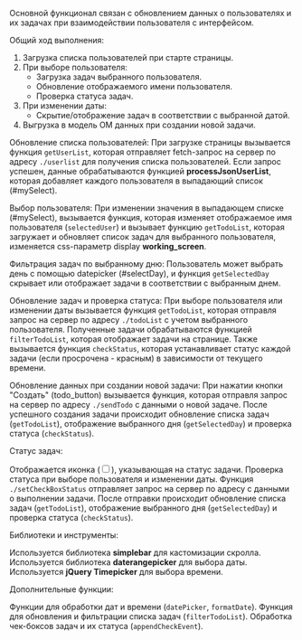 Основной функционал связан с обновлением данных о пользователях и их задачах при взаимодействии пользователя с интерфейсом.

Общий ход выполнения:

1. Загрузка списка пользователей при старте страницы.
2. При выборе пользователя:
    - Загрузка задач выбранного пользователя.
    - Обновление отображаемого имени пользователя.
    - Проверка статуса задач.
3. При изменении даты:
    - Скрытие/отображение задач в соответствии с выбранной датой.
4. Выгрузка в модель ОМ данных при создании новой задачи.

Обновление списка пользователей:
При загрузке страницы вызывается функция `getUserList`, которая отправляет fetch-запрос на сервер по адресу `./userlist` для получения списка пользователей. Если запрос успешен, данные обрабатываются функцией **processJsonUserList**, которая добавляет каждого пользователя в выпадающий список (#mySelect).

Выбор пользователя:
При изменении значения в выпадающем списке (#mySelect), вызывается функция, которая изменяет отображаемое имя пользователя (`selectedUser`) и вызывает функцию `getTodoList`, которая загружает и обновляет список задач для выбранного пользователя, изменяется css-параметр display **working_screen**.

Фильтрация задач по выбранному дню:
Пользователь может выбрать день с помощью datepicker (#selectDay), и функция `getSelectedDay` скрывает или отображает задачи в соответствии с выбранным днем.

Обновление задач и проверка статуса:
При выборе пользователя или изменении даты вызывается функция `getTodoList`, которая отправля запрос на сервер по адресу `./todoList` с учетом выбранного пользователя. Полученные задачи обрабатываются функцией `filterTodoList`, которая отображает задачи на странице. Также вызывается функция `checkStatus`, которая устанавливает статус каждой задачи (если просрочена - красным) в зависимости от текущего времени.

Обновление данных при создании новой задачи:
При нажатии кнопки "Создать" (todo_button) вызывается функция, которая отправля запрос на сервер по адресу `./sendTodo` с данными о новой задаче. После успешного создания задачи происходит обновление списка задач (`getTodoList`), отображение выбранного дня (`getSelectedDay`) и проверка статуса (`checkStatus`).

Статус задач:

Отображается иконка (<input type="checkbox">), указывающая на статус задачи.
Проверка статуса при выборе пользователя и изменении даты.
Функция `./setCheckBoxStatus` отправляет запрос на сервер по адресу  с данными о выполнении задачи. После отправки происходит обновление списка задач (`getTodoList`), отображение выбранного дня (`getSelectedDay`) и проверка статуса (`checkStatus`).

Библиотеки и инструменты:

Используется библиотека **simplebar** для кастомизации скролла.
Используется библиотека **daterangepicker** для выбора даты.
Используется **jQuery Timepicker** для выбора времени.

Дополнительные функции:

Функции для обработки дат и времени (`datePicker`, `formatDate`).
Функция для обновления и фильтрации списка задач (`filterTodoList`).
Обработка чек-боксов задач и их статуса (`appendCheckEvent`).

